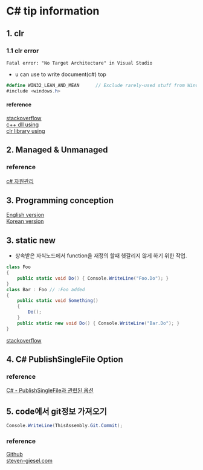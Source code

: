 # C# tip information 

## 1. clr

### 1.1 clr error 

```
Fatal error: "No Target Architecture" in Visual Studio
```
- u can use to write document(c#) top 

```c#
#define WIN32_LEAN_AND_MEAN      // Exclude rarely-used stuff from Windows headers
#include <windows.h>
```

#### reference 
[stackoverflow](https://stackoverflow.com/questions/4845198/fatal-error-no-target-architecture-in-visual-studio)  
[c++ dll using](https://cypsw.tistory.com/entry/C-C-DLL-%EC%9D%84-%EC%82%AC%EC%9A%A9%ED%95%98%EA%B8%B0)  
[clr library using](https://m.blog.naver.com/PostView.naver?isHttpsRedirect=true&blogId=jackylim&logNo=100119927187)  

## 2. Managed & Unmanaged 

### reference 

[c# 자원관리](https://gammabeta.tistory.com/1538)  


## 3. Programming conception 

[English version](https://docs.microsoft.com/en-us/dotnet/csharp/programming-guide/concepts/)  
[Korean version](https://docs.microsoft.com/ko-kr/dotnet/csharp/programming-guide/concepts/)  


## 3. static new 

- 상속받은 자식노드에서 function을 재정의 할때 헷갈리지 않게 하기 위한 작업. 

```csharp
class Foo
{
    public static void Do() { Console.WriteLine("Foo.Do"); }
}
class Bar : Foo // :Foo added
{
    public static void Something()
    {
        Do();
    }
    public static new void Do() { Console.WriteLine("Bar.Do"); }
}
```
[stackoverflow](https://stackoverflow.com/questions/661246/what-is-the-point-of-static-new-modifier-for-a-function)  

## 4. C# PublishSingleFile Option

### reference 

[C# - PublishSingleFile과 관련된 옵션](https://www.sysnet.pe.kr/2/0/13159?pageno=0)  

## 5. code에서 git정보 가져오기 

```c#
Console.WriteLine(ThisAssembly.Git.Commit);  
```

### reference 
[Github](https://github.com/devlooped/GitInfo)  
[steven-giesel.com](https://steven-giesel.com/blogPost/b8f685c2-4bdb-4ca4-a129-3fc81a3678c6)  




